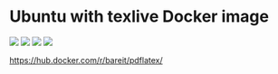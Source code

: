 # Ubuntu with texlive Docker image

[![](https://images.microbadger.com/badges/image/bareit/pdflatex.svg)](https://microbadger.com/images/bareit/pdflatex)
[![](https://images.microbadger.com/badges/version/bareit/pdflatex.svg)](https://microbadger.com/images/bareit/pdflatex)
[![](https://images.microbadger.com/badges/commit/bareit/pdflatex.svg)](https://microbadger.com/images/bareit/pdflatex)
[![](https://images.microbadger.com/badges/license/bareit/pdflatex.svg)](https://microbadger.com/images/bareit/pdflatex)

https://hub.docker.com/r/bareit/pdflatex/
